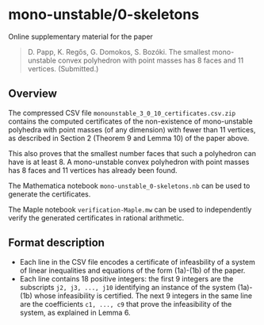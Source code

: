# mono-unstable/0-skeletons

Online supplementary material for the paper
> D. Papp, K. Regős, G. Domokos, S. Bozóki. The smallest mono-unstable convex polyhedron with point masses has 8 faces and 11 vertices. (Submitted.)

## Overview
The compressed CSV file `monounstable_3_0_10_certificates.csv.zip` contains the computed certificates of the non-existence of mono-unstable polyhedra with point masses (of any dimension) with fewer than 11 vertices, as described in Section 2 (Theorem 9 and Lemma 10) of the paper above.

This also proves that the smallest number faces that such a polyhedron can have is at least 8. A mono-unstable convex polyhedron with point masses has 8 faces and 11 vertices has already been found.

The Mathematica notebook `mono-unstable_0-skeletons.nb` can be used to generate the certificates.

The Maple notebook `verification-Maple.mw` can be used to independently verify the generated certificates in rational arithmetic.

## Format description
* Each line in the CSV file encodes a certificate of infeasbility of a system of linear inequalities and equations of the form (1a)-(1b) of the paper.
* Each line contains 18 positive integers: the first 9 integers are the subscripts `j2, j3, ..., j10` identifying an instance of the system (1a)-(1b) whose infeasibility is certified. The next 9 integers in the same line are the coefficients `c1, ..., c9` that prove the infeasibility of the system, as explained in Lemma 6.
